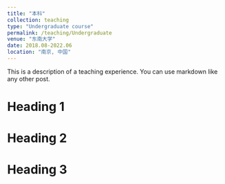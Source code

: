 ```yaml
---
title: "本科"
collection: teaching
type: "Undergraduate course"
permalink: /teaching/Undergraduate
venue: "东南大学"
date: 2018.08-2022.06
location: "南京, 中国"
---
```


This is a description of a teaching experience. You can use markdown like any other post.

Heading 1
======

Heading 2
======

Heading 3
======
